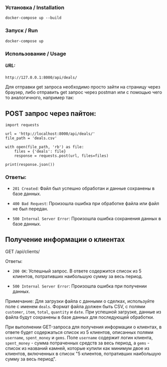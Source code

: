 ### Установка / Installation

    docker-compose up --build
  
### Запуск / Run

    docker-compose up

### Использование / Usage

##### URL:

    http://127.0.0.1:8000/api/deals/

Для отправки get запроса необходимо просто зайти на страницу через браузер, либо
отправить get запрос через postman или с помощью чего то аналогичного, например так:

## POST запрос через пайтон:

    import requests

    url = 'http://localhost:8000/api/deals/'
    file_path = 'deals.csv'
    
    with open(file_path, 'rb') as file:
        files = {'deals': file}
        response = requests.post(url, files=files)
    
    print(response.json())


### Ответы:

- `201 Created`: Файл был успешно обработан и данные сохранены в базе данных.

- `400 Bad Request`: Произошла ошибка при обработке файла или файл не был передан.

- `500 Internal Server Error`: Произошла ошибка сохранения данных в базе данных.



## Получение информации о клиентах
GET /api/clients/

Ответы:

- `200 OK`: Успешный запрос. В ответе содержится список из 5 клиентов, потративших наибольшую сумму за весь период.

- `500 Internal Server Error`: Произошла ошибка при получении данных.

Примечание: Для загрузки файла с данными о сделках, используйте поле с именем `deals`. Формат файла должен быть CSV, с полями `customer`, `item`, `total`, `quantity` и `date`. При успешной загрузке, данные из файла будут сохранены в базе данных для последующей обработки.

При выполнении GET-запроса для получения информации о клиентах, в ответе будет содержаться список из 5 клиентов, описанных полями `username`, `spent_money` и `gems`. Поле `username` содержит логин клиента, `spent_money` - сумма потраченных средств за весь период, а `gems` - список из названий камней, которые купили как минимум двое из клиентов, включенных в список "5 клиентов, потративших наибольшую сумму за весь период".
